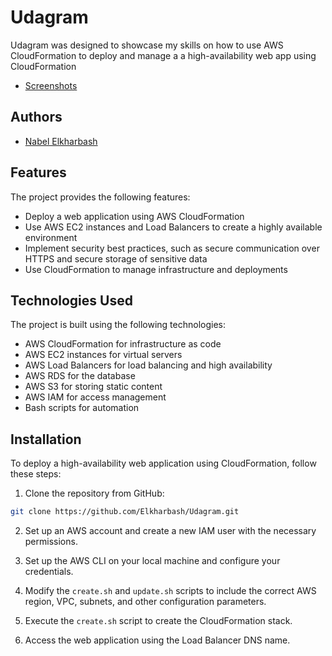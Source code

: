 
# Udagram
Udagram was designed to showcase my skills on how to use AWS CloudFormation to deploy and manage a a high-availability web app using CloudFormation

- [Screenshots](https://github.com/Elkharbash/Udagram/blob/main/Udagram%20Project.jpeg)


## Authors

- [Nabel Elkharbash](https://github.com/Elkharbash)


## Features
The project provides the following features:

- Deploy a web application using AWS CloudFormation
- Use AWS EC2 instances and Load Balancers to create a highly available environment
- Implement security best practices, such as secure communication over HTTPS and secure storage of sensitive data
- Use CloudFormation to manage infrastructure and deployments


## Technologies Used
The project is built using the following technologies:

- AWS CloudFormation for infrastructure as code
- AWS EC2 instances for virtual servers
- AWS Load Balancers for load balancing and high availability
- AWS RDS for the database
- AWS S3 for storing static content
- AWS IAM for access management
- Bash scripts for automation
## Installation

To deploy a high-availability web application using CloudFormation, follow these steps:

1. Clone the repository from GitHub:
```bash
git clone https://github.com/Elkharbash/Udagram.git
```
2. Set up an AWS account and create a new IAM user with the necessary permissions.

3. Set up the AWS CLI on your local machine and configure your credentials.

4. Modify the ```create.sh``` and ```update.sh``` scripts to include the correct AWS region, VPC, subnets, and other configuration parameters.

5. Execute the ```create.sh``` script to create the CloudFormation stack.

6. Access the web application using the Load Balancer DNS name.
    
